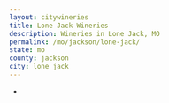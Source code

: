 ```yaml
---
layout: citywineries
title: Lone Jack Wineries
description: Wineries in Lone Jack, MO
permalink: /mo/jackson/lone-jack/
state: mo
county: jackson
city: lone jack
---
```

-

